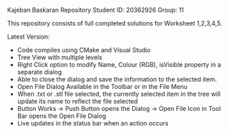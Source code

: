 Kajeban Baskaran Repository
Student ID: 20362926
Group: 11

This repository consists of full completed solutions for Worksheet 1,2,3,4,5.

Latest Version:
- Code compiles using CMake and Visual Studio
- Tree View with multiple levels
- Right Click option to modify Name, Colour (RGB), isVisible property in a separate dialog
- Able to close the dialog and save the information to the selected item.
- Open File Dialog Available in the Toolbar or in the File Menu
- When .txt or .stl file selected, the currently selected item in the tree will update its name to reflect the file selected
- Button Works
	-> Push Button opens the Dialog
	-> Open File Icon in Tool Bar opens the Open File Dialog
- Live updates in the status bar when an action occurs